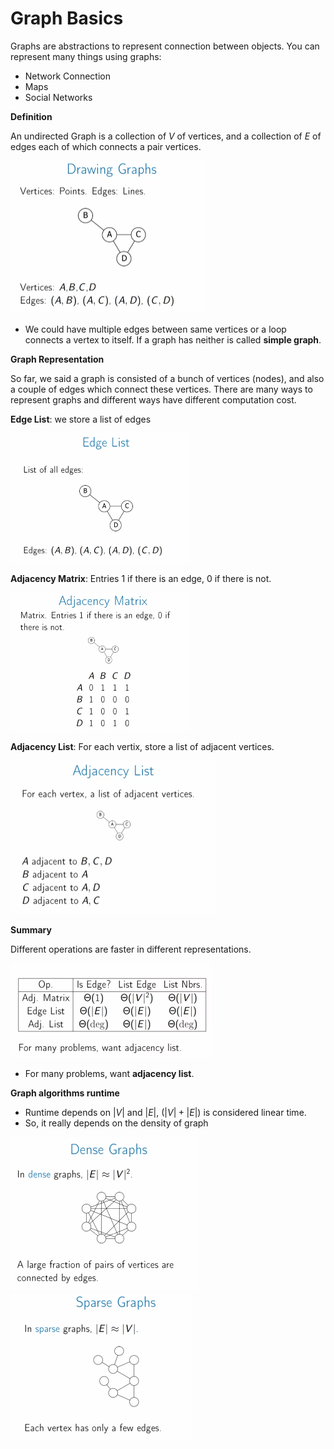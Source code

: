 # Graph Basics

Graphs are abstractions to represent connection between objects. You can represent many things using graphs:

* Network Connection
* Maps
* Social Networks

**Definition**

An undirected Graph is a collection of $V$ of vertices, and a collection of $E$ of edges each of which connects a pair vertices.

<img src="assets/graph-01.png" style="zoom:50%"/>

* We could have multiple edges between same vertices or a loop connects a vertex to itself. If a graph has neither is called **simple graph**.

**Graph Representation**

So far, we said a graph is consisted of a bunch of vertices (nodes), and also a couple of edges which connect these vertices. There are many ways to represent graphs and different ways have different computation cost.

**Edge List**: we store a list of edges

<img src="assets/graph-02.png" style="zoom:50%"/>

**Adjacency Matrix**: Entries 1 if there is an edge, 0 if there is not.

<img src="assets/graph-03.png" style="zoom:50%"/>

**Adjacency List**: For each vertix, store a list of adjacent vertices.

<img src="assets/graph-04.png" style="zoom:50%"/>

**Summary**

Different operations are faster in different representations.

<img src="assets/graph-05.png" style="zoom:50%"/>

* For many problems, want **adjacency list**.

**Graph algorithms runtime**

* Runtime depends on $|V|$ and $|E|$, $(|V| + |E|)$ is considered linear time.
* So, it really depends on the density of graph

<img src="assets/graph-06.png" style="zoom:50%"/>

<img src="assets/graph-07.png" style="zoom:50%"/>